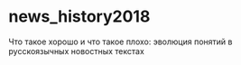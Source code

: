 # news_history2018
Что такое хорошо и что такое плохо: эволюция понятий в русскоязычных новостных текстах
